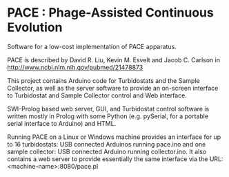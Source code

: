 PACE :  Phage-Assisted Continuous Evolution
====
Software for a low-cost implementation of  PACE apparatus.

PACE is described by David R. Liu, Kevin M. Esvelt and Jacob C. Carlson
in    http://www.ncbi.nlm.nih.gov/pubmed/21478873

This project contains Arduino code for Turbidostats and the Sample Collector,
as well as the server software to provide an on-screen interface to Turbidostat
and Sample Collector control and Web interface.

SWI-Prolog based web server, GUI, and Turbidostat control software
is written mostly in Prolog with some Python (e.g. pySerial, for a 
portable serial interface to Arduino) and HTML.

Running PACE on a Linux or Windows machine provides an interface
for up to 16 turbidostats: USB connected Arduinos running pace.ino
and one sample collector: USB connected Arduino running collector.ino.
It also contains a web server to provide essentially the same
interface via the URL:  &lt;machine-name&gt;:8080/pace.pl

